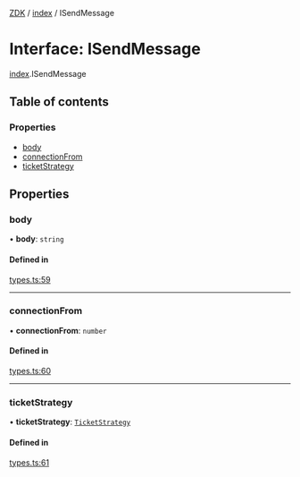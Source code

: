 [ZDK](../README.md) / [index](../modules/index.md) / ISendMessage

# Interface: ISendMessage

[index](../modules/index.md).ISendMessage

## Table of contents

### Properties

- [body](index.ISendMessage.md#body)
- [connectionFrom](index.ISendMessage.md#connectionfrom)
- [ticketStrategy](index.ISendMessage.md#ticketstrategy)

## Properties

### body

• **body**: `string`

#### Defined in

[types.ts:59](https://github.com/innovtech-developers/zdk/blob/6a76e78c508b6f3ff70b928b5924e5ccba332fad/src/types.ts#L59)

___

### connectionFrom

• **connectionFrom**: `number`

#### Defined in

[types.ts:60](https://github.com/innovtech-developers/zdk/blob/6a76e78c508b6f3ff70b928b5924e5ccba332fad/src/types.ts#L60)

___

### ticketStrategy

• **ticketStrategy**: [`TicketStrategy`](../modules/index.md#ticketstrategy)

#### Defined in

[types.ts:61](https://github.com/innovtech-developers/zdk/blob/6a76e78c508b6f3ff70b928b5924e5ccba332fad/src/types.ts#L61)
